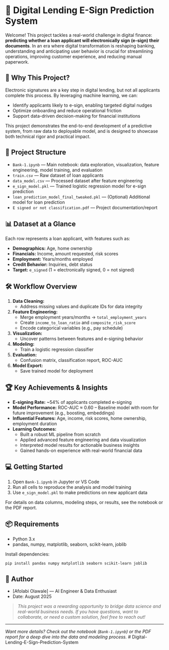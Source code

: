 
# 🤖 Digital Lending E-Sign Prediction System

Welcome! This project tackles a real-world challenge in digital finance: **predicting whether a loan applicant will electronically sign (e-sign) their documents**. In an era where digital transformation is reshaping banking, understanding and anticipating user behavior is crucial for streamlining operations, improving customer experience, and reducing manual paperwork.

## 🚀 Why This Project?
Electronic signatures are a key step in digital lending, but not all applicants complete this process. By leveraging machine learning, we can:
- Identify applicants likely to e-sign, enabling targeted digital nudges
- Optimize onboarding and reduce operational friction
- Support data-driven decision-making for financial institutions

This project demonstrates the end-to-end development of a predictive system, from raw data to deployable model, and is designed to showcase both technical rigor and practical impact.


## 📂 Project Structure
- `Bank-1.ipynb` — Main notebook: data exploration, visualization, feature engineering, model training, and evaluation
- `train.csv` — Raw dataset of loan applicants
- `data_model.csv` — Processed dataset after feature engineering
- `e_sign_model.pkl` — Trained logistic regression model for e-sign prediction
- `loan_prediction_model_final_tweaked.pkl` — (Optional) Additional model for loan prediction
- `E signed or not classification.pdf` — Project documentation/report


## 📊 Dataset at a Glance
Each row represents a loan applicant, with features such as:
- **Demographics:** Age, home ownership
- **Financials:** Income, amount requested, risk scores
- **Employment:** Years/months employed
- **Credit Behavior:** Inquiries, debt status
- **Target:** `e_signed` (1 = electronically signed, 0 = not signed)


## 🛠️ Workflow Overview
1. **Data Cleaning:**
   - Address missing values and duplicate IDs for data integrity
2. **Feature Engineering:**
   - Merge employment years/months → `total_employment_years`
   - Create `income_to_loan_ratio` and `composite_risk_score`
   - Encode categorical variables (e.g., pay schedule)
3. **Visualization:**
   - Uncover patterns between features and e-signing behavior
4. **Modeling:**
   - Train a logistic regression classifier
5. **Evaluation:**
   - Confusion matrix, classification report, ROC-AUC
6. **Model Export:**
   - Save trained model for deployment


## 🏆 Key Achievements & Insights
- **E-signing Rate:** ~54% of applicants completed e-signing
- **Model Performance:** ROC-AUC ≈ 0.60 – Baseline model with room for future improvement (e.g., boosting, embeddings)
- **Influential Features:** Age, income, risk scores, home ownership, employment duration
- **Learning Outcomes:**
  - Built a robust ML pipeline from scratch
  - Applied advanced feature engineering and data visualization
  - Interpreted model results for actionable business insights
  - Gained hands-on experience with real-world financial data


## 💻 Getting Started
1. Open `Bank-1.ipynb` in Jupyter or VS Code
2. Run all cells to reproduce the analysis and model training
3. Use `e_sign_model.pkl` to make predictions on new applicant data

For details on data columns, modeling steps, or results, see the notebook or the PDF report.


## 📦 Requirements
- Python 3.x
- pandas, numpy, matplotlib, seaborn, scikit-learn, joblib

Install dependencies:
```bash
pip install pandas numpy matplotlib seaborn scikit-learn joblib
```


## 👤 Author
- [Afolabi Olawale] — AI Engineer & Data Enthusiast
- Date: August 2025

> *This project was a rewarding opportunity to bridge data science and real-world business needs. If you have questions, want to collaborate, or need a custom solution, feel free to reach out!*

---
*Want more details? Check out the notebook (`Bank-1.ipynb`) or the PDF report for a deep dive into the data and modeling process.*
#   D i g i t a l - L e n d i n g - E - S i g n - P r e d i c t i o n - S y s t e m  
 